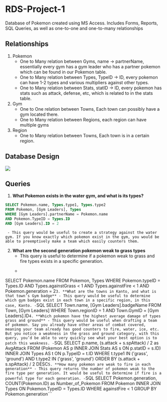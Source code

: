 # RDS-Project-1
Database of Pokemon created using MS Access. Includes Forms, Reports, SQL Queries, as well as one-to-one and one-to-many relationships
## Relationships
 1. Pokemon
	 -   One to Many relation between Gyms, name -> partnerName, essentially every gym has a gym leader who has a partner pokemon which can be found in our Pokemon table.
    - One to Many relation between Types, TypeID -> ID, every pokemon can have 1-2 types and various multipliers against other types.
    - One to Many relation between Stats, statID -> ID, every pokemon has stats such as attack, defense, etc, which is related to in the stats table.
 2. Gym
	- One to One relation between Towns, Each town can possibly have a gym located there.
	- One to Many relation between Regions, each region can have multiple gyms
 3. Region
	- One to Many relation between Towns, Each town is in a certain region.
## Database Design
**![](https://lh5.googleusercontent.com/c3N8IXZK4cWBOdONyriRQgmvvqEBZnTC9_WXQ1XHrKgNd-OnkhTgK8-EIhUEN7bkB0cjr6yarWq1o6la4xwwuHF7ZJBR4qJbIVyR9_Vkgqy9oLW5b_FOM37m2w8wIYY2t14ISfl0OD4)**
## Queries
 1. **What Pokemon exists in the water gym, and what is its types?**
 ```SQL
SELECT Pokemon.name, Types.type1, Types.type2
FROM Pokemon, [Gym Leaders], Types
WHERE [Gym Leaders].partnerName = Pokemon.name
AND Pokemon.TypeID = Types.ID
AND [Gym Leaders].ID = 2
```
	 - This query would be useful to create a strategy against the water gym. If you know exactly which pokemon exist in the gym, you would be able to preemptively make a team which easily counters them.

2. **What are the second generation pokemon weak to grass types**
	- This query is useful to determine if a pokemon weak to grass and fire types exists in a specific generation.
	- ```SQL
SELECT Pokemon.name
FROM Pokemon, Types
WHERE Pokemon.typeID = Types.ID
AND Types.againstGrass < 1
AND Types.againstFire < 1
AND Pokemon.generation = 2```
3. **What are the towns in Kanto, and what is that town’s Gym badge**
	- This query would be useful to determine which gym badges exist in each town in a specific region, in this case, Kanto.
	- ```SQL
SELECT Town.name, [Gym Leaders].badgeName
FROM Town, [Gym Leaders]
WHERE Town.regionID = 1
AND Town.GymID = [Gym Leaders].ID```
4. **Which pokemon have the highest average damage of types grass and ground**
	- This query would be useful when drafting a team of pokemon. Say you already have other areas of combat covered, meaning your team already has good counters to fire, water, ice, etc. But you notice a weakness in the grass and ground category, with this query, you’d be able to very quickly see what your best option is to patch this weakness.
	- ```SQL
SELECT p.name, (s.attack + s.spAttack) / 2 as AvgAttack
FROM (Pokemon AS p
INNER JOIN Stats AS s ON p.statID = s.ID)
INNER JOIN Types AS t ON p.TypeID = t.ID
WHERE t.type1 IN ('grass', 'ground')
AND t.type2 IN ('grass', 'ground')
ORDER BY (s.attack + s.spAttack) / 2 DESC```
5. **How many pokemon are weak to fire in each generation**
	- This query returns the number of pokemon weak to the fire type per generation. It would be useful to determine if fire is a powerful type for each generation.
	- ```SQL
SELECT Pokemon.generation, COUNT(Pokemon.ID) as Number_of_Pokemon
FROM Pokemon
INNER JOIN Types ON Pokemon.TypeID = Types.ID
WHERE againstFire < 1
GROUP BY Pokemon.generation```
